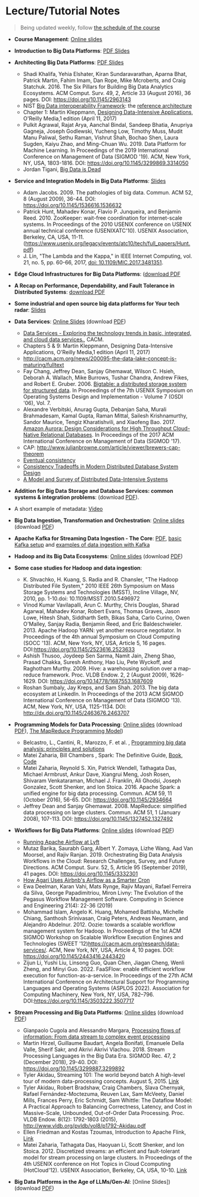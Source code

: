 # Lecture/Tutorial Notes

>Being updated weekly, follow [the schedule of the course](../schedule.md) 

* **Course Management**: [Online slides](https://bit.ly/cse4640management2024)
* **Introduction to Big Data Platforms**: [PDF Slides](pdfs/module1-lecture1-1-intro-v0.6.0.pdf)
* **Architecting Big Data Platforms**: [PDF Slides](pdfs/module1-lecture1-2-architectingbigplatforms-v0.6.pdf)
  - Shadi Khalifa, Yehia Elshater, Kiran Sundaravarathan, Aparna Bhat, Patrick Martin, Fahim Imam, Dan Rope, Mike Mcroberts, and Craig Statchuk. 2016. The Six Pillars for Building Big Data Analytics Ecosystems. ACM Comput. Surv. 49, 2, Article 33 (August 2016), 36 pages. DOI: https://doi.org/10.1145/2963143
  - NIST [Big Data interoperability Framework](https://www.nist.gov/itl/big-data-nist/big-data-nist-documents/nbdif-version-30-final): the [reference architecture](https://nvlpubs.nist.gov/nistpubs/SpecialPublications/NIST.SP.1500-6r2.pdf) 
  - Chapter 1: Martin Kleppmann, [Designing Data-Intensive Applications](http://dataintensive.net/), O'Reilly Media,1 edition (April 11, 2017)
  - Pulkit Agrawal, Rajat Arya, Aanchal Bindal, Sandeep Bhatia, Anupriya Gagneja, Joseph Godlewski, Yucheng Low, Timothy Muss, Mudit Manu Paliwal, Sethu Raman, Vishrut Shah, Bochao Shen, Laura Sugden, Kaiyu Zhao, and Ming-Chuan Wu. 2019. Data Platform for Machine Learning. In Proceedings of the 2019 International Conference on Management of Data (SIGMOD '19). ACM, New York, NY, USA, 1803-1816. DOI: https://doi.org/10.1145/3299869.3314050
  - Jordan Tigani, [Big Data is Dead](https://motherduck.com/blog/big-data-is-dead/)

* **Service and Integration Models in Big Data Platforms**: [Slides]()
  - Adam Jacobs. 2009. The pathologies of big data. Commun. ACM 52, 8 (August 2009), 36-44. DOI: https://doi.org/10.1145/1536616.1536632
  - Patrick Hunt, Mahadev Konar, Flavio P. Junqueira, and Benjamin Reed. 2010. ZooKeeper: wait-free coordination for internet-scale systems. In Proceedings of the 2010 USENIX conference on USENIX annual technical conference (USENIXATC'10). USENIX Association, Berkeley, CA, USA, 11-11. (https://www.usenix.org/legacy/events/atc10/tech/full_papers/Hunt.pdf)
  - J. Lin, "The Lambda and the Kappa," in IEEE Internet Computing, vol. 21, no. 5, pp. 60-66, 2017, [doi: 10.1109/MIC.2017.3481351](https://ieeexplore.ieee.org/document/8039313).


* **Edge Cloud Infrastructures for Big Data Platforms**: ([download PDF](pdfs/module1-cloudinfrastructuresandservices-v0.6.pdf)
* **A Recap on Performance, Dependability, and Fault Tolerance in Distributed Systems**: [download PDF](pdfs/performance-dependability.pdf)
* **Some industrial and open source big data platforms for Your tech radar**: [Slides](pdfs/) 
  
* **Data Services**: [Online Slides]() (download [PDF]())
  - [Data Services - Exploring the technology trends in basic, integrated, and cloud data services.](https://cacm.acm.org/research/data-services/), CACM.
  - Chapters 5 & 9: Martin Kleppmann, Designing Data-Intensive Applications, O'Reilly Media,1 edition (April 11, 2017)
  -  http://cacm.acm.org/news/200095-the-data-lake-concept-is-maturing/fulltext
  -  Fay Chang, Jeffrey Dean, Sanjay Ghemawat, Wilson C. Hsieh, Deborah A. Wallach, Mike Burrows, Tushar Chandra, Andrew Fikes, and Robert E. Gruber. 2006. [Bigtable: a distributed storage system for structured data](https://static.googleusercontent.com/media/research.google.com/en//archive/bigtable-osdi06.pdf). In Proceedings of the 7th USENIX Symposium on Operating Systems Design and Implementation - Volume 7 (OSDI '06), Vol. 7.
  -  Alexandre Verbitski, Anurag Gupta, Debanjan Saha, Murali Brahmadesam, Kamal Gupta, Raman Mittal, Sailesh Krishnamurthy, Sandor Maurice, Tengiz Kharatishvili, and Xiaofeng Bao. 2017. [Amazon Aurora: Design Considerations for High Throughput Cloud-Native Relational Databases](https://dl.acm.org/doi/10.1145/3035918.3056101). In Proceedings of the 2017 ACM International Conference on Management of Data (SIGMOD '17).
  - CAP:  http://www.julianbrowne.com/article/viewer/brewers-cap-theorem
  - [Eventual consistency](https://dl.acm.org/ft_gateway.cfm?id=1466448&ftid=577532&dwn=1)
  - [Consistency Tradeoffs in Modern Distributed Database System Design](https://www.cs.umd.edu/~abadi/papers/abadi-pacelc.pdf)
  - [A Model and Survey of Distributed Data-Intensive Systems](https://dl.acm.org/doi/10.1145/3604801)
* **Addition for Big Data Storage and Database Services: common systems & integration problems**:  (download [PDF]()).
* A short example of metadata: [Video](https://aalto.cloud.panopto.eu/Panopto/Pages/Viewer.aspx?id=e54ba118-53c1-4097-9b12-acc2013ddb4f)
* **Big Data Ingestion, Transformation and Orchestration**: [Online slides]() (download [PDF]())
* **Apache Kafka for Streaming Data Ingestion - The Core**: [PDF](), [basic Kafka setup](../tutorials/basickafka) and [examples of data ingestion with Kafka](../tutorials/cloud-data-pipeline)
* **Hadoop and its Big Data Ecosystems**: [Online slides](https://bit.ly/bdp24-L5) (download [PDF](pdfs/module3-lecture5-hadoop-v0.5.pdf))
* **Some case studies for Hadoop and data ingestion**: 
  - K. Shvachko, H. Kuang, S. Radia and R. Chansler, "The Hadoop Distributed File System," 2010 IEEE 26th Symposium on Mass Storage Systems and Technologies (MSST), Incline Village, NV, 2010, pp. 1-10.doi: 10.1109/MSST.2010.5496972
  - Vinod Kumar Vavilapalli, Arun C. Murthy, Chris Douglas, Sharad Agarwal, Mahadev Konar, Robert Evans, Thomas Graves, Jason Lowe, Hitesh Shah, Siddharth Seth, Bikas Saha, Carlo Curino, Owen O'Malley, Sanjay Radia, Benjamin Reed, and Eric Baldeschwieler. 2013. Apache Hadoop YARN: yet another resource negotiator. In Proceedings of the 4th annual Symposium on Cloud Computing (SOCC '13). ACM, New York, NY, USA, Article 5, 16 pages. DOI:https://doi.org/10.1145/2523616.2523633
  - Ashish Thusoo, Joydeep Sen Sarma, Namit Jain, Zheng Shao, Prasad Chakka, Suresh Anthony, Hao Liu, Pete Wyckoff, and Raghotham Murthy. 2009. Hive: a warehousing solution over a map-reduce framework. Proc. VLDB Endow. 2, 2 (August 2009), 1626-1629. DOI: https://doi.org/10.14778/1687553.1687609
  - Roshan Sumbaly, Jay Kreps, and Sam Shah. 2013. The big data ecosystem at LinkedIn. In Proceedings of the 2013 ACM SIGMOD International Conference on Management of Data (SIGMOD '13). ACM, New York, NY, USA, 1125-1134. DOI: http://dx.doi.org/10.1145/2463676.2463707
* **Programming Models for Data Processing**: [Online slides]() (download [PDF]()), [The MapReduce Programming Model]())
  - Belcastro, L., Cantini, R., Marozzo, F. et al. , [Programming big data analysis: principles and solutions](https://journalofbigdata.springeropen.com/articles/10.1186/s40537-021-00555-2)
  - Matei Zaharia, Bill Chambers , Spark: The Definitive Guide, [Book](https://learning.oreilly.com/library/view/spark-the-definitive/9781491912201/), [Code](https://github.com/databricks/Spark-The-Definitive-Guide)
  -   Matei Zaharia, Reynold S. Xin, Patrick Wendell, Tathagata Das, Michael Armbrust, Ankur Dave, Xiangrui Meng, Josh Rosen, Shivaram Venkataraman, Michael J. Franklin, Ali Ghodsi, Joseph Gonzalez, Scott Shenker, and Ion Stoica. 2016. Apache Spark: a unified engine for big data processing. Commun. ACM 59, 11 (October 2016), 56-65. DOI: https://doi.org/10.1145/2934664
  -  Jeffrey Dean and Sanjay Ghemawat. 2008. MapReduce: simplified data processing on large clusters. Commun. ACM 51, 1 (January 2008), 107-113. DOI: https://doi.org/10.1145/1327452.1327492

* **Workflows for Big Data Platforms**: [Online slides]() (download [PDF]())
  - [Running Apache Airflow at Lyft](https://eng.lyft.com/running-apache-airflow-at-lyft-6e53bb8fccff)
  -  Mutaz Barika, Saurabh Garg, Albert Y. Zomaya, Lizhe Wang, Aad Van Moorsel, and Rajiv Ranjan. 2019. Orchestrating Big Data Analysis Workflows in the Cloud: Research Challenges, Survey, and Future Directions. ACM Comput. Surv. 52, 5, Article 95 (September 2019), 41 pages. DOI: https://doi.org/10.1145/3332301
  - [How Agari Uses Airbnb's Airflow as a Smarter Cron](http://highscalability.com/blog/2015/9/3/how-agari-uses-airbnbs-airflow-as-a-smarter-cron.html)
  -  Ewa Deelman, Karan Vahi, Mats Rynge, Rajiv Mayani, Rafael Ferreira da Silva, George Papadimitriou, Miron Livny: The Evolution of the Pegasus Workflow Management Software. Computing in Science and Engineering 21(4): 22-36 (2019)
  - Mohammad Islam, Angelo K. Huang, Mohamed Battisha, Michelle Chiang, Santhosh Srinivasan, Craig Peters, Andreas Neumann, and Alejandro Abdelnur. 2012. Oozie: towards a scalable workflow management system for Hadoop. In Proceedings of the 1st ACM SIGMOD Workshop on Scalable Workflow Execution Engines and Technologies (SWEET '12)https://cacm.acm.org/research/data-services/. ACM, New York, NY, USA, Article 4, 10 pages. DOI: https://doi.org/10.1145/2443416.2443420
  - Zijun Li, Yushi Liu, Linsong Guo, Quan Chen, Jiagan Cheng, Wenli Zheng, and Minyi Guo. 2022. FaaSFlow: enable efficient workflow execution for function-as-a-service. In Proceedings of the 27th ACM International Conference on Architectural Support for Programming Languages and Operating Systems (ASPLOS 2022). Association for Computing Machinery, New York, NY, USA, 782–796. DOI:https://doi.org/10.1145/3503222.3507717
* **Stream Processing and Big Data Platforms**: [Online slides]() (download [PDF]())
  - Gianpaolo Cugola and Alessandro Margara, [Processing flows of information: From data stream to complex event processing](https://dl.acm.org/doi/pdf/10.1145/2187671.2187677)
  - Martin Hirzel, Guillaume Baudart, Angela Bonifati, Emanuele Della Valle, Sherif Sakr, and Akrivi Akrivi Vlachou. 2018. Stream Processing Languages in the Big Data Era. SIGMOD Rec. 47, 2 (December 2018), 29-40. DOI: https://doi.org/10.1145/3299887.3299892
  -  Tyler Akidau, Streaming 101: The world beyond batch A high-level tour of modern data-processing concepts. August 5, 2015. [Link](https://www.oreilly.com/ideas/the-world-beyond-batch-streaming-101)
  -  Tyler Akidau, Robert Bradshaw, Craig Chambers, Slava Chernyak, Rafael Fernández-Moctezuma, Reuven Lax, Sam McVeety, Daniel Mills, Frances Perry, Eric Schmidt, Sam Whittle: The Dataflow Model: A Practical Approach to Balancing Correctness, Latency, and Cost in Massive-Scale, Unbounded, Out-of-Order Data Processing. Proc. VLDB Endow. 8(12): 1792-1803 (2015), http://www.vldb.org/pvldb/vol8/p1792-Akidau.pdf
  -  Ellen Friedman and Kostas Tzoumas, Introduction to Apache Flink, [Link](https://mapr.com/introduction-to-apache-flink/assets/introduction-to-apache-flink.pdf)
  -   Matei Zaharia, Tathagata Das, Haoyuan Li, Scott Shenker, and Ion Stoica. 2012. Discretized streams: an efficient and fault-tolerant model for stream processing on large clusters. In Proceedings of the 4th USENIX conference on Hot Topics in Cloud Ccomputing (HotCloud'12). USENIX Association, Berkeley, CA, USA, 10-10. [Link](https://www2.eecs.berkeley.edu/Pubs/TechRpts/2012/EECS-2012-259.pdf)
* **Big Data Platforms in the Age of LLMs/Gen-AI**: [Online Slides]) (download [PDF]())
